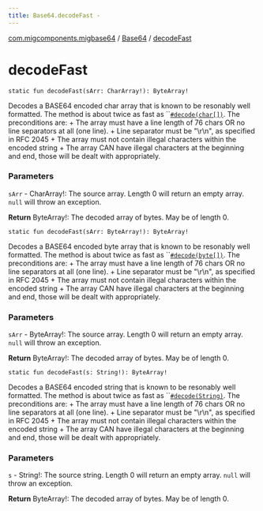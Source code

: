 ```yaml
---
title: Base64.decodeFast - 
---
```


[com.migcomponents.migbase64](../index.html) / [Base64](index.html) / [decodeFast](./decode-fast.html)

# decodeFast

`static fun decodeFast(sArr: CharArray!): ByteArray!`

Decodes a BASE64 encoded char array that is known to be resonably well formatted. The method is about twice as fast as ``[`#decode(char[])`](decode.html). The preconditions are: + The array must have a line length of 76 chars OR no line separators at all (one line). + Line separator must be "\r\n", as specified in RFC 2045 + The array must not contain illegal characters within the encoded string + The array CAN have illegal characters at the beginning and end, those will be dealt with appropriately.

### Parameters

`sArr` - CharArray!: The source array. Length 0 will return an empty array. `null` will throw an exception.

**Return**
ByteArray!: The decoded array of bytes. May be of length 0.

`static fun decodeFast(sArr: ByteArray!): ByteArray!`

Decodes a BASE64 encoded byte array that is known to be resonably well formatted. The method is about twice as fast as ``[`#decode(byte[])`](decode.html). The preconditions are: + The array must have a line length of 76 chars OR no line separators at all (one line). + Line separator must be "\r\n", as specified in RFC 2045 + The array must not contain illegal characters within the encoded string + The array CAN have illegal characters at the beginning and end, those will be dealt with appropriately.

### Parameters

`sArr` - ByteArray!: The source array. Length 0 will return an empty array. `null` will throw an exception.

**Return**
ByteArray!: The decoded array of bytes. May be of length 0.

`static fun decodeFast(s: String!): ByteArray!`

Decodes a BASE64 encoded string that is known to be resonably well formatted. The method is about twice as fast as ``[`#decode(String)`](decode.html). The preconditions are: + The array must have a line length of 76 chars OR no line separators at all (one line). + Line separator must be "\r\n", as specified in RFC 2045 + The array must not contain illegal characters within the encoded string + The array CAN have illegal characters at the beginning and end, those will be dealt with appropriately.

### Parameters

`s` - String!: The source string. Length 0 will return an empty array. `null` will throw an exception.

**Return**
ByteArray!: The decoded array of bytes. May be of length 0.

